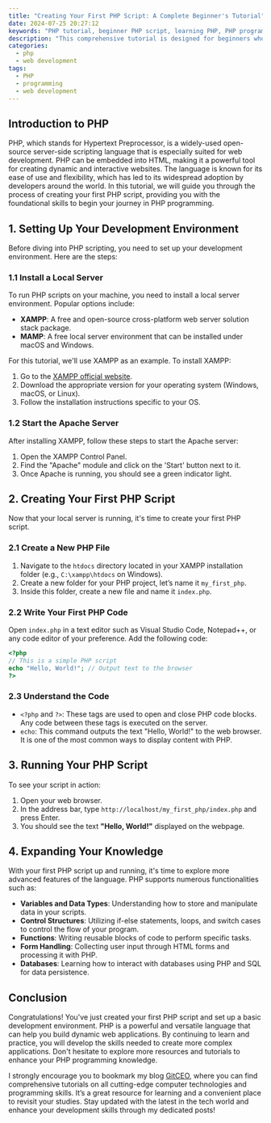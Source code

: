 ```yaml
---
title: "Creating Your First PHP Script: A Complete Beginner's Tutorial"
date: 2024-07-25 20:27:12
keywords: "PHP tutorial, beginner PHP script, learning PHP, PHP programming, web development, creating PHP scripts"
description: "This comprehensive tutorial is designed for beginners who want to delve into the world of PHP programming. You will learn what PHP is, how to set up your environment, and step-by-step instructions on creating your first PHP script. By the end of this tutorial, you will have a solid foundation in PHP, ready to build dynamic web applications. Whether you're looking to enhance your web development skills or start a new career in programming, this guide provides all the essential information you need to get started with PHP scripting. It's the perfect resource for those eager to learn the widely-used server-side scripting language and to explore its capabilities through practical coding examples."
categories:
  - php
  - web development
tags:
  - PHP
  - programming
  - web development
---
```


## Introduction to PHP

PHP, which stands for Hypertext Preprocessor, is a widely-used open-source server-side scripting language that is especially suited for web development. PHP can be embedded into HTML, making it a powerful tool for creating dynamic and interactive websites. The language is known for its ease of use and flexibility, which has led to its widespread adoption by developers around the world. In this tutorial, we will guide you through the process of creating your first PHP script, providing you with the foundational skills to begin your journey in PHP programming.

<!-- more -->

## 1. Setting Up Your Development Environment

Before diving into PHP scripting, you need to set up your development environment. Here are the steps:

### 1.1 Install a Local Server

To run PHP scripts on your machine, you need to install a local server environment. Popular options include:

- **XAMPP**: A free and open-source cross-platform web server solution stack package.
- **MAMP**: A free local server environment that can be installed under macOS and Windows.

For this tutorial, we'll use XAMPP as an example. To install XAMPP:

1. Go to the [XAMPP official website](https://www.apachefriends.org/index.html).
2. Download the appropriate version for your operating system (Windows, macOS, or Linux).
3. Follow the installation instructions specific to your OS.

### 1.2 Start the Apache Server

After installing XAMPP, follow these steps to start the Apache server:

1. Open the XAMPP Control Panel.
2. Find the "Apache" module and click on the 'Start' button next to it.
3. Once Apache is running, you should see a green indicator light.

## 2. Creating Your First PHP Script

Now that your local server is running, it's time to create your first PHP script.

### 2.1 Create a New PHP File

1. Navigate to the `htdocs` directory located in your XAMPP installation folder (e.g., `C:\xampp\htdocs` on Windows).
2. Create a new folder for your PHP project, let’s name it `my_first_php`.
3. Inside this folder, create a new file and name it `index.php`.

### 2.2 Write Your First PHP Code

Open `index.php` in a text editor such as Visual Studio Code, Notepad++, or any code editor of your preference. Add the following code:

```php
<?php
// This is a simple PHP script
echo "Hello, World!"; // Output text to the browser
?>
```

### 2.3 Understand the Code

- `<?php` and `?>`: These tags are used to open and close PHP code blocks. Any code between these tags is executed on the server.
- `echo`: This command outputs the text "Hello, World!" to the web browser. It is one of the most common ways to display content with PHP.

## 3. Running Your PHP Script

To see your script in action:

1. Open your web browser.
2. In the address bar, type `http://localhost/my_first_php/index.php` and press Enter.
3. You should see the text **"Hello, World!"** displayed on the webpage.

## 4. Expanding Your Knowledge

With your first PHP script up and running, it's time to explore more advanced features of the language. PHP supports numerous functionalities such as:

- **Variables and Data Types**: Understanding how to store and manipulate data in your scripts.
- **Control Structures**: Utilizing if-else statements, loops, and switch cases to control the flow of your program.
- **Functions**: Writing reusable blocks of code to perform specific tasks.
- **Form Handling**: Collecting user input through HTML forms and processing it with PHP.
- **Databases**: Learning how to interact with databases using PHP and SQL for data persistence.

## Conclusion

Congratulations! You've just created your first PHP script and set up a basic development environment. PHP is a powerful and versatile language that can help you build dynamic web applications. By continuing to learn and practice, you will develop the skills needed to create more complex applications. Don't hesitate to explore more resources and tutorials to enhance your PHP programming knowledge.

I strongly encourage you to bookmark my blog [GitCEO](https://gitceo.com), where you can find comprehensive tutorials on all cutting-edge computer technologies and programming skills. It’s a great resource for learning and a convenient place to revisit your studies. Stay updated with the latest in the tech world and enhance your development skills through my dedicated posts!